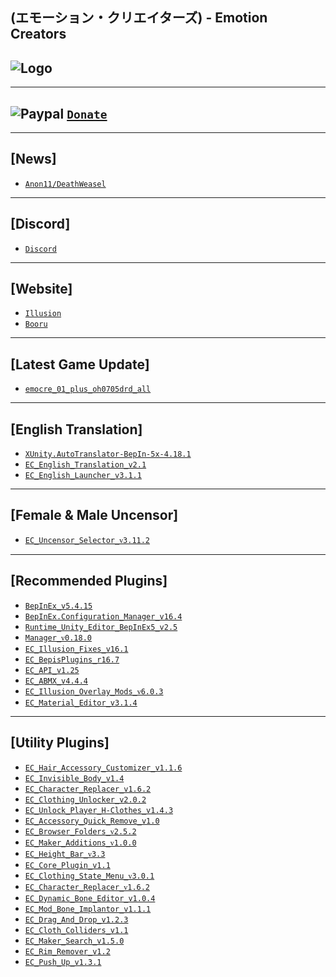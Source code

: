 (エモーション・クリエイターズ) - Emotion Creators
--

![Logo](https://i.imgur.com/h7vJ6Kj.png")
--

---
![Paypal](https://i.imgur.com/3V57ymK.png") [`Donate`](https://paypal.me/PastebinSupport?locale.x=en_US)
--

---
**[News]** 
--
- [`Anon11/DeathWeasel`](https://www.patreon.com/posts/53085409)

---
**[Discord]**
--
- [`Discord`](https://discord.gg/hevygx6)

---
**[Website]**
--
- [`Illusion`](http://www.illusion.jp/preview/emocre/index.php)
- [`Booru`](https://www.patreon.com/posts/30803118)

---
**[Latest Game Update]**
--
- [`emocre_01_plus_oh0705drd_all`](https://mega.nz/#!ENAmUQSD!oNhEnvwDJeFaPNLyaQPfS3y5R_wyupBkAW6tk_Ox4RA)

---
**[English Translation]**
--
- [`XUnity.AutoTranslator-BepIn-5x-4.18.1`](https://github.com/bbepis/XUnity.AutoTranslator/releases)
- [`EC_English_Translation_v2.1`](https://www.patreon.com/posts/26682716)
- [`EC_English_Launcher_v3.1.1`](https://github.com/IllusionMods/IllusionLaunchers/releases)

---
**[Female & Male Uncensor]**
--
- [`EC_Uncensor_Selector_ᴠ3.11.2`](https://github.com/IllusionMods/KK_Plugins)

---
**[Recommended Plugins]**
--
- [`BepInEx_v5.4.15`](https://github.com/BepInEx/BepInEx/releases)
- [`BepInEx.Configuration_Manager_v16.4`](https://github.com/BepInEx/BepInEx.ConfigurationManager/releases/tag/v16.4)
- [`Runtime_Unity_Editor_BepInEx5_v2.5`](https://github.com/ManlyMarco/RuntimeUnityEditor/releases/latest)
- [`Manager_ᴠ0.18.0`](https://github.com/IllusionMods/KKManager/releases)
- [`EC_Illusion_Fixes_v16.1`](https://github.com/IllusionMods/IllusionFixes/releases)
- [`EC_BepisPlugins_r16.7`](https://github.com/IllusionMods/BepisPlugins/releases) 
- [`EC_API_v1.25`](https://github.com/IllusionMods/IllusionModdingAPI/releases)
- [`EC_ABMX_v4.4.4`](https://github.com/ManlyMarco/ABMX/releases)
- [`EC_Illusion_Overlay_Mods_ᴠ6.0.3`](https://github.com/ManlyMarco/Illusion-Overlay-Mods/releases/) 
- [`EC_Material_Editor_v3.1.4`](https://github.com/IllusionMods/KK_Plugins)

---
**[Utility Plugins]**
--
- [`EC_Hair_Accessory_Customizer_v1.1.6`](https://github.com/IllusionMods/KK_Plugins)
- [`EC_Invisible_Body_v1.4`](https://github.com/IllusionMods/KK_Plugins)
- [`EC_Character_Replacer_v1.6.2`](https://github.com/IllusionMods/CharacterReplacer/releases)
- [`EC_Clothing_Unlocker_v2.0.2`](https://github.com/IllusionMods/KK_Plugins)
- [`EC_Unlock_Player_H-Clothes_v1.4.3`](https://github.com/Mantas-2155X/UnlockPlayerHClothes/releases)
- [`EC_Accessory_Quick_Remove_v1.0`](https://github.com/IllusionMods/KK_Plugins)
- [`EC_Browser_Folders_ᴠ2.5.2`](https://www.patreon.com/posts/40644638)
- [`EC_Maker_Additions_ᴠ1.0.0`](https://github.com/Mantas-2155X/MakerAdditions)
- [`EC_Height_Bar_ᴠ3.3`](https://www.patreon.com/posts/35859949)
- [`EC_Core_Plugin_v1.1`](https://github.com/ManlyMarco/EC_CorePlugins)
- [`EC_Clothing_State_Menu_ᴠ3.0.1`](https://www.patreon.com/posts/37378336)
- [`EC_Character_Replacer_ᴠ1.6.2`](https://github.com/IllusionMods/CharacterReplacer/releases)
- [`EC_Dynamic_Bone_Editor_v1.0.4`](https://github.com/IllusionMods/KK_Plugins)
- [`EC_Mod_Bone_Implantor_v1.1.1`](https://github.com/IllusionMods/ModBoneImplantor)
- [`EC_Drag_And_Drop_v1.2.3`](https://github.com/IllusionMods/DragAndDrop)
- [`EC_Cloth_Colliders_v1.1`](https://www.patreon.com/posts/35139324)
- [`EC_Maker_Search_v1.5.0`](https://github.com/Mantas-2155X/MakerSearch/releases/tag/v1.5.0)
- [`EC_Rim_Remover_v1.2`](https://github.com/IllusionMods/RimRemover)
- [`EC_Push_Up_v1.3.1`](https://github.com/IllusionMods/KK_Plugins)
